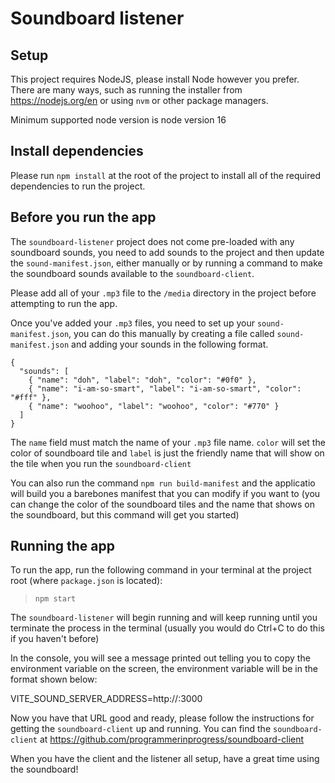 # Soundboard listener

## Setup

This project requires NodeJS, please install Node however you prefer. There are many ways, such as running the installer from https://nodejs.org/en or using `nvm` or other package managers.

Minimum supported node version is node version 16

## Install dependencies

Please run `npm install` at the root of the project to install all of the required dependencies to run the project.

## Before you run the app

The `soundboard-listener` project does not come pre-loaded with any soundboard sounds, you need to add sounds to the project and then update the `sound-manifest.json`, either manually or by running a command to make the soundboard sounds available to the `soundboard-client`.

Please add all of your `.mp3` file to the `/media` directory in the project before attempting to run the app.

Once you've added your `.mp3` files, you need to set up your `sound-manifest.json`, you can do this manually by creating a file called `sound-manifest.json` and adding your sounds in the following format.

```
{
  "sounds": [
    { "name": "doh", "label": "doh", "color": "#0f0" },
    { "name": "i-am-so-smart", "label": "i-am-so-smart", "color": "#fff" },
    { "name": "woohoo", "label": "woohoo", "color": "#770" }
  ]
}

```

The `name` field must match the name of your `.mp3` file name.
`color` will set the color of soundboard tile and `label` is just the friendly name that will show on the tile when you run the `soundboard-client`

You can also run the command `npm run build-manifest` and the applicatio will build you a barebones manifest that you can modify if you want to (you can change the color of the soundboard tiles and the name that shows on the soundboard, but this command will get you started)

## Running the app

To run the app, run the following command in your terminal at the project root (where `package.json` is located):

> `npm start`

The `soundboard-listener` will begin running and will keep running until you terminate the process in the terminal (usually you would do Ctrl+C to do this if you haven't before)

In the console, you will see a message printed out telling you to copy the environment variable on the screen, the environment variable will be in the format shown below:

VITE_SOUND_SERVER_ADDRESS=http://<YOUR LOCAL NETWORK IP ADDRESS>:3000

Now you have that URL good and ready, please follow the instructions for getting the `soundboard-client` up and running. You can find the `soundboard-client` at https://github.com/programmerinprogress/soundboard-client

When you have the client and the listener all setup, have a great time using the soundboard!
